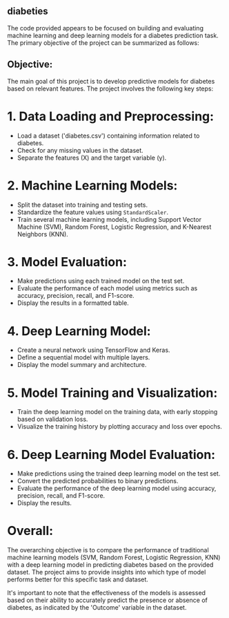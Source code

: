 ## diabeties

The code provided appears to be focused on building and evaluating machine learning and deep learning models for a diabetes prediction task. The primary objective of the project can be summarized as follows:

## **Objective:**
The main goal of this project is to develop predictive models for diabetes based on relevant features. The project involves the following key steps:

# 1. **Data Loading and Preprocessing:**
   - Load a dataset ('diabetes.csv') containing information related to diabetes.
   - Check for any missing values in the dataset.
   - Separate the features (X) and the target variable (y).

# 2. **Machine Learning Models:**
   - Split the dataset into training and testing sets.
   - Standardize the feature values using `StandardScaler`.
   - Train several machine learning models, including Support Vector Machine (SVM), Random Forest, Logistic Regression, and K-Nearest Neighbors (KNN).

# 3. **Model Evaluation:**
   - Make predictions using each trained model on the test set.
   - Evaluate the performance of each model using metrics such as accuracy, precision, recall, and F1-score.
   - Display the results in a formatted table.

# 4. **Deep Learning Model:**
   - Create a neural network using TensorFlow and Keras.
   - Define a sequential model with multiple layers.
   - Display the model summary and architecture.

# 5. **Model Training and Visualization:**
   - Train the deep learning model on the training data, with early stopping based on validation loss.
   - Visualize the training history by plotting accuracy and loss over epochs.

# 6. **Deep Learning Model Evaluation:**
   - Make predictions using the trained deep learning model on the test set.
   - Convert the predicted probabilities to binary predictions.
   - Evaluate the performance of the deep learning model using accuracy, precision, recall, and F1-score.
   - Display the results.

# **Overall:**
The overarching objective is to compare the performance of traditional machine learning models (SVM, Random Forest, Logistic Regression, KNN) with a deep learning model in predicting diabetes based on the provided dataset. The project aims to provide insights into which type of model performs better for this specific task and dataset.

It's important to note that the effectiveness of the models is assessed based on their ability to accurately predict the presence or absence of diabetes, as indicated by the 'Outcome' variable in the dataset.
